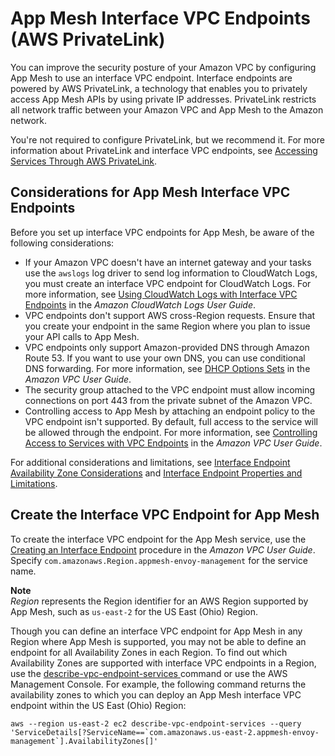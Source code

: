 # App Mesh Interface VPC Endpoints \(AWS PrivateLink\)<a name="vpc-endpoints"></a>

You can improve the security posture of your Amazon VPC by configuring App Mesh to use an interface VPC endpoint\. Interface endpoints are powered by AWS PrivateLink, a technology that enables you to privately access App Mesh APIs by using private IP addresses\. PrivateLink restricts all network traffic between your Amazon VPC and App Mesh to the Amazon network\.

You're not required to configure PrivateLink, but we recommend it\. For more information about PrivateLink and interface VPC endpoints, see [Accessing Services Through AWS PrivateLink](https://docs.aws.amazon.com/vpc/latest/userguide/what-is-amazon-vpc.html#what-is-privatelink)\.

## Considerations for App Mesh Interface VPC Endpoints<a name="app-mesh-vpc-endpoint-considerations"></a>

Before you set up interface VPC endpoints for App Mesh, be aware of the following considerations:
+ If your Amazon VPC doesn't have an internet gateway and your tasks use the `awslogs` log driver to send log information to CloudWatch Logs, you must create an interface VPC endpoint for CloudWatch Logs\. For more information, see [Using CloudWatch Logs with Interface VPC Endpoints](https://docs.aws.amazon.com/AmazonCloudWatch/latest/logs/cloudwatch-logs-and-interface-VPC.html) in the *Amazon CloudWatch Logs User Guide*\.
+ VPC endpoints don't support AWS cross\-Region requests\. Ensure that you create your endpoint in the same Region where you plan to issue your API calls to App Mesh\.
+ VPC endpoints only support Amazon\-provided DNS through Amazon Route 53\. If you want to use your own DNS, you can use conditional DNS forwarding\. For more information, see [DHCP Options Sets](https://docs.aws.amazon.com/vpc/latest/userguide/VPC_DHCP_Options.html) in the *Amazon VPC User Guide*\.
+ The security group attached to the VPC endpoint must allow incoming connections on port 443 from the private subnet of the Amazon VPC\.
+ Controlling access to App Mesh by attaching an endpoint policy to the VPC endpoint isn't supported\. By default, full access to the service will be allowed through the endpoint\. For more information, see [Controlling Access to Services with VPC Endpoints](https://docs.aws.amazon.com/vpc/latest/userguide/vpc-endpoints-access.html) in the *Amazon VPC User Guide*\.

For additional considerations and limitations, see [Interface Endpoint Availability Zone Considerations](https://docs.aws.amazon.com/vpc/latest/userguide/vpce-interface.html#vpce-interface-availability-zones) and [Interface Endpoint Properties and Limitations](https://docs.aws.amazon.com/vpc/latest/userguide/vpce-interface.html#vpce-interface-limitations)\.

## Create the Interface VPC Endpoint for App Mesh<a name="app-mesh-setting-up-vpc-create"></a>

To create the interface VPC endpoint for the App Mesh service, use the [Creating an Interface Endpoint](https://docs.aws.amazon.com/vpc/latest/userguide/vpce-interface.html#create-interface-endpoint) procedure in the *Amazon VPC User Guide*\. Specify `com.amazonaws.Region.appmesh-envoy-management` for the service name\.

**Note**  
*Region* represents the Region identifier for an AWS Region supported by App Mesh, such as `us-east-2` for the US East \(Ohio\) Region\.

Though you can define an interface VPC endpoint for App Mesh in any Region where App Mesh is supported, you may not be able to define an endpoint for all Availability Zones in each Region\. To find out which Availability Zones are supported with interface VPC endpoints in a Region, use the [describe\-vpc\-endpoint\-services ](https://docs.aws.amazon.com/cli/latest/reference/ec2/describe-vpc-endpoint-services.html)command or use the AWS Management Console\. For example, the following command returns the availability zones to which you can deploy an App Mesh interface VPC endpoint within the US East \(Ohio\) Region: 

```
aws --region us-east-2 ec2 describe-vpc-endpoint-services --query 'ServiceDetails[?ServiceName==`com.amazonaws.us-east-2.appmesh-envoy-management`].AvailabilityZones[]'
```